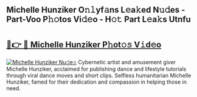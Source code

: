 ## Michelle Hunziker O𝚗𝚕yf𝚊ns L𝚎a𝚔ed N𝚞𝚍es - Part-Voo P𝚑𝚘tos Vi𝚍𝚎o - H𝚘𝚝 Part L𝚎a𝚔s Utnfu

# <h2><a href="http://kf3wyc.oniu.top/?m=Michelle+Hunziker">🔗👉 🔴 Michelle Hunziker P𝚑ot𝚘𝚜 V𝚒d𝚎o</a></h2>

[![Michelle Hunziker Nu𝚍e𝚜](https://i.imgur.com/0qMVB7G.gif)](http://kf3wyc.oniu.top/?m=Michelle+Hunziker)
Cybernetic artist and amusement giver Michelle Hunziker, acclaimed for publishing dance and lifestyle tutorials through viral dance moves and short clips. Selfless humanitarian Michelle Hunziker, famed for their dedication and compassion in helping those in need.  
